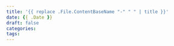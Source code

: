```yaml
---
title: '{{ replace .File.ContentBaseName "-" " " | title }}'
date: {{ .Date }}
draft: false
categories: 
tags: 
---
```

